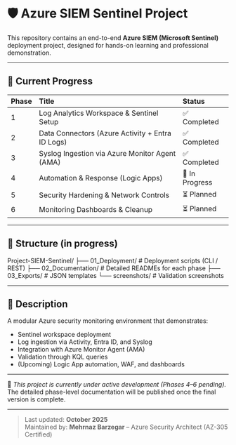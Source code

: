 # 🛡️ Azure SIEM Sentinel Project

This repository contains an end-to-end **Azure SIEM (Microsoft Sentinel)** deployment project, designed for hands-on learning and professional demonstration.

---

## 📘 Current Progress

| Phase | Title | Status |
|:------|:------|:--------|
| 1 | Log Analytics Workspace & Sentinel Setup | ✅ Completed |
| 2 | Data Connectors (Azure Activity + Entra ID Logs) | ✅ Completed |
| 3 | Syslog Ingestion via Azure Monitor Agent (AMA) | ✅ Completed |
| 4 | Automation & Response (Logic Apps) | 🔄 In Progress |
| 5 | Security Hardening & Network Controls | ⏳ Planned |
| 6 | Monitoring Dashboards & Cleanup | ⏳ Planned |

---

## 🧱 Structure (in progress)

Project-SIEM-Sentinel/
├── 01_Deployment/ # Deployment scripts (CLI / REST)
├── 02_Documentation/ # Detailed READMEs for each phase
├── 03_Exports/ # JSON templates
└── screenshots/ # Validation screenshots


---

## 🧩 Description

A modular Azure security monitoring environment that demonstrates:
- Sentinel workspace deployment  
- Log ingestion via Activity, Entra ID, and Syslog  
- Integration with Azure Monitor Agent (AMA)  
- Validation through KQL queries  
- (Upcoming) Logic App automation, WAF, and dashboards  

---

📍 *This project is currently under active development (Phases 4–6 pending).*  
The detailed phase-level documentation will be published once the final version is complete.

---

> Last updated: **October 2025**  
> Maintained by: **Mehrnaz Barzegar** – Azure Security Architect (AZ-305 Certified)
